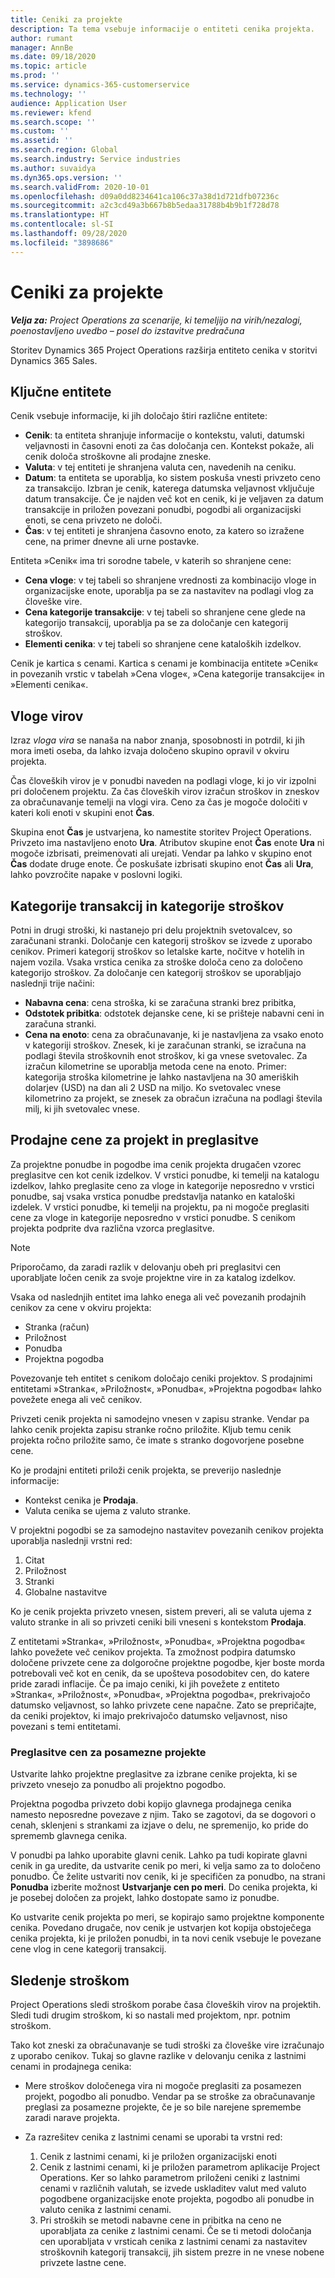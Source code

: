```yaml
---
title: Ceniki za projekte
description: Ta tema vsebuje informacije o entiteti cenika projekta.
author: rumant
manager: AnnBe
ms.date: 09/18/2020
ms.topic: article
ms.prod: ''
ms.service: dynamics-365-customerservice
ms.technology: ''
audience: Application User
ms.reviewer: kfend
ms.search.scope: ''
ms.custom: ''
ms.assetid: ''
ms.search.region: Global
ms.search.industry: Service industries
ms.author: suvaidya
ms.dyn365.ops.version: ''
ms.search.validFrom: 2020-10-01
ms.openlocfilehash: d09a0dd8234641ca106c37a38d1d721dfb07236c
ms.sourcegitcommit: a2c3cd49a3b667b8b5edaa31788b4b9b1f728d78
ms.translationtype: HT
ms.contentlocale: sl-SI
ms.lasthandoff: 09/28/2020
ms.locfileid: "3898686"
---
```

# <a name="project-price-lists"></a>Ceniki za projekte

_**Velja za:** Project Operations za scenarije, ki temeljijo na virih/nezalogi, poenostavljeno uvedbo – posel do izstavitve predračuna_

Storitev Dynamics 365 Project Operations razširja entiteto cenika v storitvi Dynamics 365 Sales. 

## <a name="key-entities"></a>Ključne entitete

Cenik vsebuje informacije, ki jih določajo štiri različne entitete:

- **Cenik**: ta entiteta shranjuje informacije o kontekstu, valuti, datumski veljavnosti in časovni enoti za čas določanja cen. Kontekst pokaže, ali cenik določa stroškovne ali prodajne zneske. 
- **Valuta**: v tej entiteti je shranjena valuta cen, navedenih na ceniku. 
- **Datum**: ta entiteta se uporablja, ko sistem poskuša vnesti privzeto ceno za transakcijo. Izbran je cenik, katerega datumska veljavnost vključuje datum transakcije. Če je najden več kot en cenik, ki je veljaven za datum transakcije in priložen povezani ponudbi, pogodbi ali organizacijski enoti, se cena privzeto ne določi. 
- **Čas**: v tej entiteti je shranjena časovno enoto, za katero so izražene cene, na primer dnevne ali urne postavke. 

Entiteta »Cenik« ima tri sorodne tabele, v katerih so shranjene cene:

  - **Cena vloge**: v tej tabeli so shranjene vrednosti za kombinacijo vloge in organizacijske enote, uporablja pa se za nastavitev na podlagi vlog za človeške vire.
  - **Cena kategorije transakcije**: v tej tabeli so shranjene cene glede na kategorijo transakcij, uporablja pa se za določanje cen kategorij stroškov.
  - **Elementi cenika**: v tej tabeli so shranjene cene kataloških izdelkov.
 
Cenik je kartica s cenami. Kartica s cenami je kombinacija entitete »Cenik« in povezanih vrstic v tabelah »Cena vloge«, »Cena kategorije transakcije« in »Elementi cenika«.

## <a name="resource-roles"></a>Vloge virov

Izraz *vloga vira* se nanaša na nabor znanja, sposobnosti in potrdil, ki jih mora imeti oseba, da lahko izvaja določeno skupino opravil v okviru projekta.

Čas človeških virov je v ponudbi naveden na podlagi vloge, ki jo vir izpolni pri določenem projektu. Za čas človeških virov izračun stroškov in zneskov za obračunavanje temelji na vlogi vira. Ceno za čas je mogoče določiti v kateri koli enoti v skupini enot **Čas**.

Skupina enot **Čas** je ustvarjena, ko namestite storitev Project Operations. Privzeto ima nastavljeno enoto **Ura**. Atributov skupine enot **Čas** enote **Ura** ni mogoče izbrisati, preimenovati ali urejati. Vendar pa lahko v skupino enot **Čas** dodate druge enote. Če poskušate izbrisati skupino enot **Čas** ali **Ura**, lahko povzročite napake v poslovni logiki.
 
## <a name="transaction-categories-and-expense-categories"></a>Kategorije transakcij in kategorije stroškov

Potni in drugi stroški, ki nastanejo pri delu projektnih svetovalcev, so zaračunani stranki. Določanje cen kategorij stroškov se izvede z uporabo cenikov. Primeri kategorij stroškov so letalske karte, nočitve v hotelih in najem vozila. Vsaka vrstica cenika za stroške določa ceno za določeno kategorijo stroškov. Za določanje cen kategorij stroškov se uporabljajo naslednji trije načini:

- **Nabavna cena**: cena stroška, ki se zaračuna stranki brez pribitka,
- **Odstotek pribitka**: odstotek dejanske cene, ki se prišteje nabavni ceni in zaračuna stranki. 
- **Cena na enoto**: cena za obračunavanje, ki je nastavljena za vsako enoto v kategoriji stroškov. Znesek, ki je zaračunan stranki, se izračuna na podlagi števila stroškovnih enot stroškov, ki ga vnese svetovalec. Za izračun kilometrine se uporablja metoda cene na enoto. Primer: kategorija stroška kilometrine je lahko nastavljena na 30 ameriških dolarjev (USD) na dan ali 2 USD na miljo. Ko svetovalec vnese kilometrino za projekt, se znesek za obračun izračuna na podlagi števila milj, ki jih svetovalec vnese.
 
## <a name="project-sales-pricing-and-overrides"></a>Prodajne cene za projekt in preglasitve

Za projektne ponudbe in pogodbe ima cenik projekta drugačen vzorec preglasitve cen kot cenik izdelkov. V vrstici ponudbe, ki temelji na katalogu izdelkov, lahko preglasite ceno za vloge in kategorije neposredno v vrstici ponudbe, saj vsaka vrstica ponudbe predstavlja natanko en kataloški izdelek. V vrstici ponudbe, ki temelji na projektu, pa ni mogoče preglasiti cene za vloge in kategorije neposredno v vrstici ponudbe. S cenikom projekta podprite dva različna vzorca preglasitve.

> [!NOTE]
> Priporočamo, da zaradi razlik v delovanju obeh pri preglasitvi cen uporabljate ločen cenik za svoje projektne vire in za katalog izdelkov.

Vsaka od naslednjih entitet ima lahko enega ali več povezanih prodajnih cenikov za cene v okviru projekta:

- Stranka (račun) 
- Priložnost 
- Ponudba 
- Projektna pogodba

Povezovanje teh entitet s cenikom določajo ceniki projektov. S prodajnimi entitetami »Stranka«, »Priložnost«, »Ponudba«, »Projektna pogodba« lahko povežete enega ali več cenikov.

Privzeti cenik projekta ni samodejno vnesen v zapisu stranke. Vendar pa lahko cenik projekta zapisu stranke ročno priložite. Kljub temu cenik projekta ročno priložite samo, če imate s stranko dogovorjene posebne cene. 

Ko je prodajni entiteti priloži cenik projekta, se preverijo naslednje informacije:

- Kontekst cenika je **Prodaja**. 
- Valuta cenika se ujema z valuto stranke. 

V projektni pogodbi se za samodejno nastavitev povezanih cenikov projekta uporablja naslednji vrstni red:

1. Citat
2. Priložnost
3. Stranki 
4. Globalne nastavitve 

Ko je cenik projekta privzeto vnesen, sistem preveri, ali se valuta ujema z valuto stranke in ali so privzeti ceniki bili vneseni s kontekstom **Prodaja**.

Z entitetami »Stranka«, »Priložnost«, »Ponudba«, »Projektna pogodba« lahko povežete več cenikov projekta. Ta zmožnost podpira datumsko določene privzete cene za dolgoročne projektne pogodbe, kjer boste morda potrebovali več kot en cenik, da se upošteva posodobitev cen, do katere pride zaradi inflacije. Če pa imajo ceniki, ki jih povežete z entiteto »Stranka«, »Priložnost«, »Ponudba«, »Projektna pogodba«, prekrivajočo datumsko veljavnost, so lahko privzete cene napačne. Zato se prepričajte, da ceniki projektov, ki imajo prekrivajočo datumsko veljavnost, niso povezani s temi entitetami.

### <a name="deal-specific-price-overrides"></a>Preglasitve cen za posamezne projekte

Ustvarite lahko projektne preglasitve za izbrane cenike projekta, ki se privzeto vnesejo za ponudbo ali projektno pogodbo.

Projektna pogodba privzeto dobi kopijo glavnega prodajnega cenika namesto neposredne povezave z njim. Tako se zagotovi, da se dogovori o cenah, sklenjeni s strankami za izjave o delu, ne spremenijo, ko pride do sprememb glavnega cenika.

V ponudbi pa lahko uporabite glavni cenik. Lahko pa tudi kopirate glavni cenik in ga uredite, da ustvarite cenik po meri, ki velja samo za to določeno ponudbo. Če želite ustvariti nov cenik, ki je specifičen za ponudbo, na strani **Ponudba** izberite možnost **Ustvarjanje cen po meri**. Do cenika projekta, ki je posebej določen za projekt, lahko dostopate samo iz ponudbe. 

Ko ustvarite cenik projekta po meri, se kopirajo samo projektne komponente cenika. Povedano drugače, nov cenik je ustvarjen kot kopija obstoječega cenika projekta, ki je priložen ponudbi, in ta novi cenik vsebuje le povezane cene vlog in cene kategorij transakcij.
  
## <a name="tracking-costs"></a>Sledenje stroškom

Project Operations sledi stroškom porabe časa človeških virov na projektih. Sledi tudi drugim stroškom, ki so nastali med projektom, npr. potnim stroškom.

Tako kot zneski za obračunavanje se tudi stroški za človeške vire izračunajo z uporabo cenikov. Tukaj so glavne razlike v delovanju cenika z lastnimi cenami in prodajnega cenika:

- Mere stroškov določenega vira ni mogoče preglasiti za posamezen projekt, pogodbo ali ponudbo. Vendar pa se stroške za obračunavanje preglasi za posamezne projekte, če je so bile narejene spremembe zaradi narave projekta. 

- Za razrešitev cenika z lastnimi cenami se uporabi ta vrstni red:

    1. Cenik z lastnimi cenami, ki je priložen organizacijski enoti
    2. Cenik z lastnimi cenami, ki je priložen parametrom aplikacije Project Operations. Ker so lahko parametrom priloženi ceniki z lastnimi cenami v različnih valutah, se izvede uskladitev valut med valuto pogodbene organizacijske enote projekta, pogodbo ali ponudbe in valuto cenika z lastnimi cenami.
    3. Pri stroških se metodi nabavne cene in pribitka na ceno ne uporabljata za cenike z lastnimi cenami. Če se ti metodi določanja cen uporabljata v vrsticah cenika z lastnimi cenami za nastavitev stroškovnih kategorij transakcij, jih sistem prezre in ne vnese nobene privzete lastne cene.
